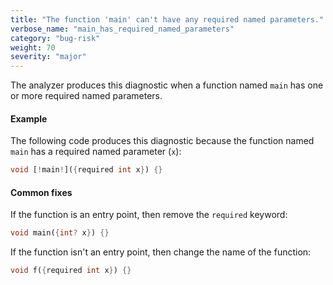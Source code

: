 ```yaml
---
title: "The function 'main' can't have any required named parameters."
verbose_name: "main_has_required_named_parameters"
category: "bug-risk"
weight: 70
severity: "major"
---
```

The analyzer produces this diagnostic when a function named `main` has one
or more required named parameters.

#### Example

The following code produces this diagnostic because the function named
`main` has a required named parameter (`x`):

```dart
void [!main!]({required int x}) {}
```

#### Common fixes

If the function is an entry point, then remove the `required` keyword:

```dart
void main({int? x}) {}
```

If the function isn't an entry point, then change the name of the function:

```dart
void f({required int x}) {}
```
